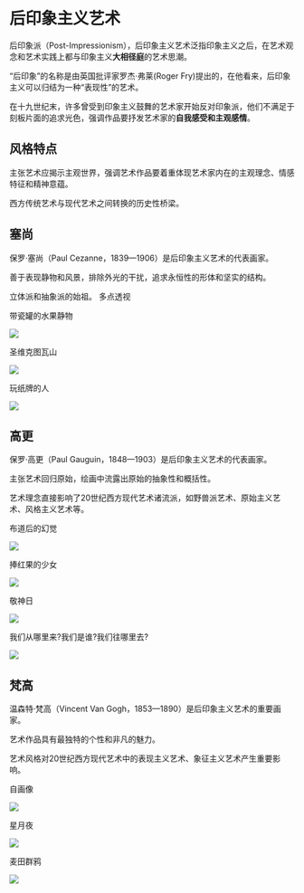 # 后印象主义艺术

后印象派（Post-Impressionism），后印象主义艺术泛指印象主义之后，在艺术观念和艺术实践上都与印象主义**大相径庭**的艺术思潮。

“后印象”的名称是由英国批评家罗杰·弗莱(Roger Fry)提出的，在他看来，后印象主义可以归结为一种“表现性”的艺术。

在十九世纪末，许多曾受到印象主义鼓舞的艺术家开始反对印象派，他们不满足于刻板片面的追求光色，强调作品要抒发艺术家的**自我感受和主观感情**。

## 风格特点

主张艺术应揭示主观世界，强调艺术作品要着重体现艺术家内在的主观理念、情感特征和精神意蕴。

西方传统艺术与现代艺术之间转换的历史性桥梁。

## 塞尚

保罗·塞尚（Paul Cezanne，1839—1906）是后印象主义艺术的代表画家。

善于表现静物和风景，排除外光的干扰，追求永恒性的形体和坚实的结构。

立体派和抽象派的始祖。 多点透视

带瓷罐的水果静物

![](pic/Paul_Cézanne_199.jpg)

圣维克图瓦山

![](pic/800px-Paul_Cézanne_107.jpg)

玩纸牌的人

![](pic/Card_Players-Paul_Cezanne.jpg)

## 高更

保罗·高更（Paul Gauguin，1848—1903）是后印象主义艺术的代表画家。

主张艺术回归原始，绘画中流露出原始的抽象性和概括性。

艺术理念直接影响了20世纪西方现代艺术诸流派，如野兽派艺术、原始主义艺术、风格主义艺术等。

布道后的幻觉

![](pic/布道后的幻觉.jpg)

捧红果的少女

![](pic/捧红果的少女.jpg)

敬神日

![](pic/敬神日.jpg)

我们从哪里来?我们是谁?我们往哪里去? 

![](pic/我们从哪里来我们是谁我们往哪里去.jpg)

## 梵高

温森特·梵高（Vincent Van Gogh，1853—1890）是后印象主义艺术的重要画家。

艺术作品具有最独特的个性和非凡的魅力。

艺术风格对20世纪西方现代艺术中的表现主义艺术、象征主义艺术产生重要影响。

自画像

![](pic/Vincent_van_Gogh_-_Self-Portrait.jpg)

星月夜

![](pic/800px-Van_Gogh_-_Starry_Night.jpg)

麦田群鸦

![](pic/Vincent_van_Gogh_-_Wheatfield_with_crows.jpg)

